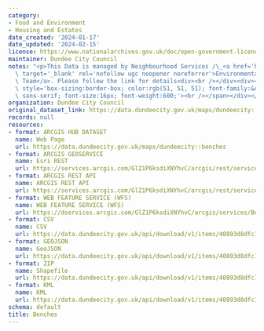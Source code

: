 ```yaml
---
category:
- Food and Environment
- Housing and Estates
date_created: '2024-01-17'
date_updated: '2024-02-15'
license: https://www.nationalarchives.gov.uk/doc/open-government-licence/version/3/
maintainer: Dundee City Council
notes: "<p>This Data is managed by Neighbourhood Services /\_<a href='https://www.dundeecity.gov.uk/service-area/neighbourhood-services/environment/environmental-management'\
  \ target='_blank' rel='nofollow ugc noopener noreferrer'>Environmental Management\
  \ Team</a>. Please follow the link for details<div><br /></div><div><br /><div><span\
  \ style='box-sizing:border-box; color:rgb(51, 51, 51); font-family:&quot;Open Sans&quot;,\
  \ sans-serif; font-size:16px; font-weight:600;'><br /></span></div></div></p>"
organization: Dundee City Council
original_dataset_link: https://data.dundeecity.gov.uk/maps/dundeecity::benches
records: null
resources:
- format: ARCGIS HUB DATASET
  name: Web Page
  url: https://data.dundeecity.gov.uk/maps/dundeecity::benches
- format: ARCGIS GEOSERVICE
  name: Esri REST
  url: https://services.arcgis.com/GlZ1P6ksdiXNYhvC/arcgis/rest/services/Benches_2023_view/FeatureServer/0
- format: ARCGIS REST API
  name: ARCGIS REST API
  url: https://services.arcgis.com/GlZ1P6ksdiXNYhvC/arcgis/rest/services/Benches_2023_view/FeatureServer
- format: WEB FEATURE SERVICE (WFS)
  name: WEB FEATURE SERVICE (WFS)
  url: https://dservices.arcgis.com/GlZ1P6ksdiXNYhvC/arcgis/services/Benches/WFSServer?service=wfs&request=getcapabilities
- format: CSV
  name: CSV
  url: https://data.dundeecity.gov.uk/api/download/v1/items/40893d8dfc1645668fdea49174db4e6c/csv?layers=0
- format: GEOJSON
  name: GeoJSON
  url: https://data.dundeecity.gov.uk/api/download/v1/items/40893d8dfc1645668fdea49174db4e6c/geojson?layers=0
- format: ZIP
  name: Shapefile
  url: https://data.dundeecity.gov.uk/api/download/v1/items/40893d8dfc1645668fdea49174db4e6c/shapefile?layers=0
- format: KML
  name: KML
  url: https://data.dundeecity.gov.uk/api/download/v1/items/40893d8dfc1645668fdea49174db4e6c/kml?layers=0
schema: default
title: Benches
---
```

